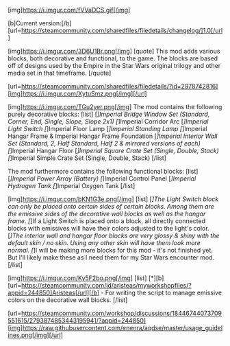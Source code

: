 [img]https://i.imgur.com/fVVaDCS.gif[/img]

[b]Current version:[/b] [url=https://steamcommunity.com/sharedfiles/filedetails/changelog/]1.0[/url]

[img]https://i.imgur.com/3D6U1Br.png[/img]
[quote]
This mod adds various blocks, both decorative and functional, to the game. The blocks are based off of designs used by the Empire in the Star Wars original trilogy and other media set in that timeframe.
[/quote]

[url=https://steamcommunity.com/sharedfiles/filedetails/?id=2978742816][img]https://i.imgur.com/XytuSmz.png[/img][/url]


[img]https://i.imgur.com/TGu2yer.png[/img]
The mod contains the following purely decorative blocks:
[list]
[*]Imperial Bridge Window Set (Standard, Corner, End, Single, Slope, Slope 2x1)
[*]Imperial Corridor Arc
[*]Imperial Light Switch
[*]Imperial Floor Lamp
[*]Imperial Standing Lamp
[*]Imperial Hangar Frame & Imperial Hangar Frame Foundation
[*]Imperial Interior Wall Set (Standard, 2, Half Standard, Half 2 & mirrored versions of each)
[*]Imperial Hangar Floor
[*]Imperial Square Crate Set (Single, Double, Stack)
[*]Imperial Simple Crate Set (Single, Double, Stack)
[/list]

The mod furthermore contains the following functional blocks:
[list]
[*]Imperial Power Array (Battery)
[*]Imperial Control Panel
[*]Imperial Hydrogen Tank
[*]Imperial Oxygen Tank
[/list]


[img]https://i.imgur.com/bKN1G3e.png[/img]
[list]
[*]The Light Switch block can only be placed onto certain sides of certain blocks. Among them are the emissive sides of the decorative wall blocks as well as the hangar frame.
[*]If a Light Switch is placed onto a block, all directly connected blocks with emissives will have their colors adjusted to the light's color.
[*]The interior wall and hangar floor blocks are very glossy & shiny with the default skin / no skin. Using any other skin will have them look more normal.
[*]I will be making more blocks for this mod - it's not finished yet. But I'll likely make these as I need them for my Star Wars encounter mod.
[/list]


[img]https://i.imgur.com/Ky5F2bo.png[/img]
[list]
[*][b][url=https://steamcommunity.com/id/aristeas/myworkshopfiles/?appid=244850]Aristeas[/url][/b] - For writing the script to manage emissive colors on the decorative wall blocks.
[/list]


[url=https://steamcommunity.com/workshop/discussions/18446744073709551615/2793874853443195941/?appid=244850][img]https://raw.githubusercontent.com/enenra/aqdse/master/usage_guidelines.png[/img][/url]